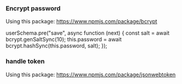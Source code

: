 ### Encrypt password

Using this package: https://www.npmjs.com/package/bcrypt

userSchema.pre("save", async function (next) {
const salt = await bcrypt.genSaltSync(10);
this.password = await bcrypt.hashSync(this.password, salt);
});

### handle token

Using this package: https://www.npmjs.com/package/jsonwebtoken
